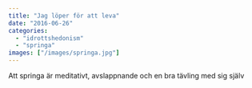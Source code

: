 ```yaml
---
title: "Jag löper för att leva"
date: "2016-06-26"
categories: 
  - "idrottshedonism"
  - "springa"
images: ["/images/springa.jpg"]
---
```


Att springa är meditativt, avslappnande och en bra tävling med sig själv
